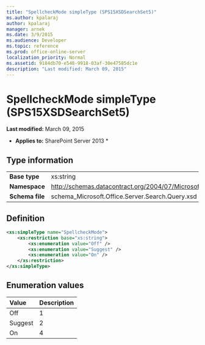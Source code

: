```yaml
---
title: "SpellcheckMode simpleType (SPS15XSDSearchSet5)"
ms.author: kpalaraj
author: kpalaraj
manager: arnek
ms.date: 3/9/2015
ms.audience: Developer
ms.topic: reference
ms.prod: office-online-server
localization_priority: Normal
ms.assetid: 9184db70-e548-9918-03af-30e47585dc1e
description: "Last modified: March 09, 2015"
---
```


# SpellcheckMode simpleType (SPS15XSDSearchSet5)

 **Last modified:** March 09, 2015 
  
 * **Applies to:** SharePoint Server 2013 * 
  
## Type information

|||
|:-----|:-----|
|**Base type** <br/> |xs:string  <br/> |
|**Namespace** <br/> |http://schemas.datacontract.org/2004/07/Microsoft.Office.Server.Search.Query  <br/> |
|**Schema file** <br/> |schema_Microsoft.Office.Server.Search.Query.xsd  <br/> |
   
## Definition

```XML
<xs:simpleType name="SpellcheckMode">
    <xs:restriction base="xs:string">
        <xs:enumeration value="Off" />
        <xs:enumeration value="Suggest" />
        <xs:enumeration value="On" />
    </xs:restriction>
</xs:simpleType>

```

## Enumeration values

|**Value**|**Description**|
|:-----|:-----|
|Off  <br/> |1  <br/> |
|Suggest  <br/> |2  <br/> |
|On  <br/> |4  <br/> |
   

